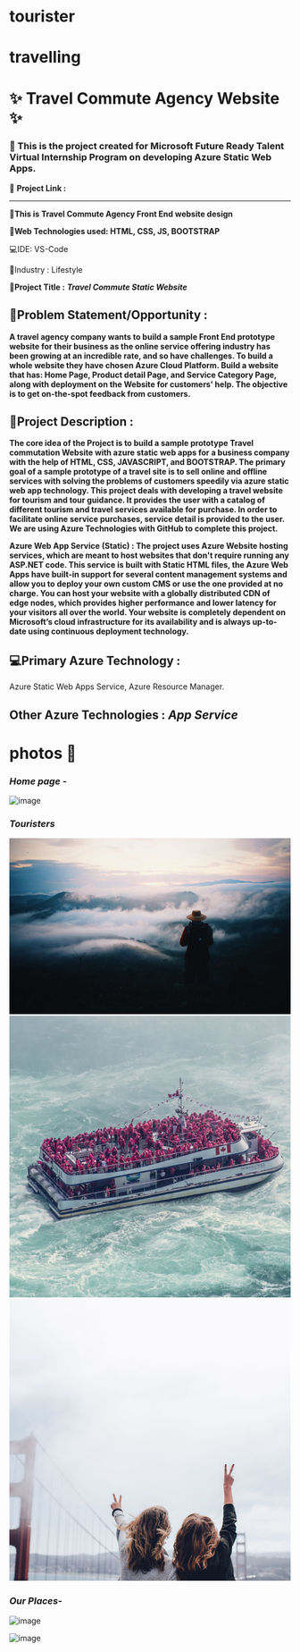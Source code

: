 # tourister
# travelling
# ✨ Travel Commute Agency Website ✨ #

### :pushpin: This is the project created for Microsoft Future Ready Talent Virtual Internship Program on developing Azure Static Web Apps. ###

**:dart:** **Project Link :**
******

:triangular_flag_on_post:**This is Travel Commute Agency Front End website design**

**:satellite:Web Technologies used: HTML, CSS, JS, BOOTSTRAP**

:computer:IDE: VS-Code

:briefcase:Industry :
Lifestyle

:triangular_flag_on_post:**Project Title :**
***Travel Commute Static Website***

## :orange_book:Problem Statement/Opportunity : ##

**A travel agency company wants to build a sample Front End prototype website for their business as the online service offering industry has been growing at an incredible rate, and so have challenges. To build a whole website they have chosen Azure Cloud Platform. Build a website that has: Home Page, Product detail Page, and Service Category Page, along with deployment on the Website for customers' help. The objective is to get on-the-spot feedback from customers.**

## :pencil:Project Description : ##

**The core idea of the Project is to build a sample prototype Travel commutation Website with azure static web apps for a business company with the help of HTML, CSS, JAVASCRIPT, and BOOTSTRAP. The primary goal of a sample prototype of a travel site is to sell online and offline services with solving the problems of customers speedily via azure static web app technology. This project deals with developing a travel website for tourism and tour guidance. It provides the user with a catalog of different tourism and travel services available for purchase. In order to facilitate online service purchases, service detail is provided to the user. We are using Azure Technologies with GitHub to complete this project.**

**Azure Web App Service (Static) : The project uses Azure Website hosting services, which are meant to host websites that don't require running any ASP.NET code. This service is built with Static HTML files, the Azure Web Apps have built-in support for several content management systems and allow you to deploy your own custom CMS or use the one provided at no charge. You can host your website with a globally distributed CDN of edge nodes, which provides higher performance and lower latency for your visitors all over the world. Your website is completely dependent on Microsoft’s cloud infrastructure for its availability and is always up-to-date using continuous deployment technology.**

## :computer:Primary Azure Technology : ##
Azure Static Web Apps Service, Azure Resource Manager.

## Other Azure Technologies : ***App Service*** ##

# photos  📸 #
### ***Home page -*** ###

![image](https://raw.githubusercontent.com/Premsagar6/travelling/main/images/images/banner5.jpg)

### ***Touristers*** ###

![image](https://raw.githubusercontent.com/Premsagar6/tourister/84a327178858b6fdfee5336dbd69abbc0cbee0d6/images/images/ab1.jpg)
![image](images/images/g4.jpg)
![image](images/images/g2.jpg)



### ***Our Places-*** ###

![image](https://user-images.githubusercontent.com/86942586/179418597-9f8dc0f3-6389-405b-9780-81bd9674cb22.png)

![image](https://user-images.githubusercontent.com/86942586/179370346-00c1ed2d-792b-4a59-af85-c26eb607aac2.png)

